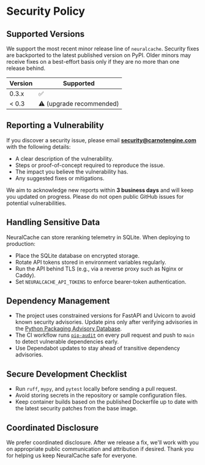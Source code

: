 # Security Policy

## Supported Versions

We support the most recent minor release line of `neuralcache`. Security fixes are
backported to the latest published version on PyPI. Older minors may receive fixes
on a best-effort basis only if they are no more than one release behind.

| Version | Supported |
| ------- | --------- |
| 0.3.x   | ✅        |
| < 0.3   | ⚠️ (upgrade recommended) |

## Reporting a Vulnerability

If you discover a security issue, please email **security@carnotengine.com** with the
following details:

- A clear description of the vulnerability.
- Steps or proof-of-concept required to reproduce the issue.
- The impact you believe the vulnerability has.
- Any suggested fixes or mitigations.

We aim to acknowledge new reports within **3 business days** and will keep you updated
on progress. Please do not open public GitHub issues for potential vulnerabilities.

## Handling Sensitive Data

NeuralCache can store reranking telemetry in SQLite. When deploying to production:

- Place the SQLite database on encrypted storage.
- Rotate API tokens stored in environment variables regularly.
- Run the API behind TLS (e.g., via a reverse proxy such as Nginx or Caddy).
- Set `NEURALCACHE_API_TOKENS` to enforce bearer-token authentication.

## Dependency Management

- The project uses constrained versions for FastAPI and Uvicorn to avoid known security
  advisories. Update pins only after verifying advisories in the
  [Python Packaging Advisory Database](https://github.com/pypa/advisory-database).
- The CI workflow runs [`pip-audit`](https://github.com/pypa/pip-audit) on every pull
  request and push to `main` to detect vulnerable dependencies early.
- Use Dependabot updates to stay ahead of transitive dependency advisories.

## Secure Development Checklist

- Run `ruff`, `mypy`, and `pytest` locally before sending a pull request.
- Avoid storing secrets in the repository or sample configuration files.
- Keep container builds based on the published Dockerfile up to date with the
  latest security patches from the base image.

## Coordinated Disclosure

We prefer coordinated disclosure. After we release a fix, we'll work with you
on appropriate public communication and attribution if desired. Thank you for
helping us keep NeuralCache safe for everyone.
